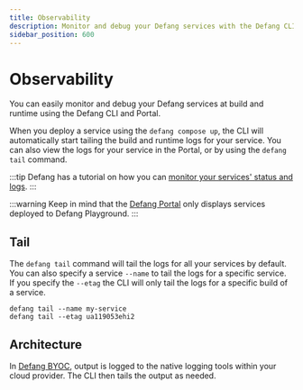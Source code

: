 ```yaml
---
title: Observability
description: Monitor and debug your Defang services with the Defang CLI and Portal.
sidebar_position: 600
---
```


# Observability

You can easily monitor and debug your Defang services at build and runtime using the Defang CLI and Portal.

When you deploy a service using the `defang compose up`, the CLI will automatically start tailing the build and runtime logs for your service. You can also view the logs for your service in the Portal, or by using the `defang tail` command.

:::tip
Defang has a tutorial on how you can [monitor your services' status and logs](/docs/tutorials/monitoring-your-services). 
:::

:::warning
Keep in mind that the [Defang Portal](./portal.md) only displays services deployed to Defang Playground.
:::

## Tail

The `defang tail` command will tail the logs for all your services by default. You can also specify a service `--name` to tail the logs for a specific service. If you specify the `--etag` the CLI will only tail the logs for a specific build of a service.

```
defang tail --name my-service
defang tail --etag ua119053ehi2
```

## Architecture

In [Defang BYOC](./defang-byoc.md), output is logged to the native logging tools within your cloud provider. The CLI then tails the output as needed.
